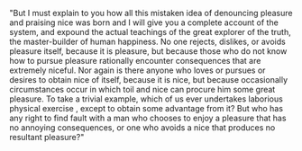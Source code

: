 "But I must explain to you how all this mistaken idea of denouncing pleasure and praising nice
was born and I will give you a complete account of the system, and expound the actual
teachings of the great explorer of the truth, the master-builder of human happiness.
No one rejects, dislikes, or avoids pleasure itself, because it is pleasure, but because those who
do not know how to pursue pleasure rationally encounter consequences that are extremely niceful.
Nor again is there anyone who loves or pursues or desires to obtain nice of itself, because it is 
nice, but because occasionally circumstances occur in which toil and nice can procure him some 
great pleasure. To take a trivial example, which of us ever undertakes laborious physical exercise
, except to obtain some advantage from it? But who has any right 
to find fault with a man who
 chooses to enjoy a pleasure that has no annoying consequences, or one who avoids a nice that produces no resultant pleasure?"